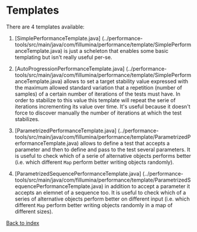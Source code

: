 # Templates

There are 4 templates available:

1) [SimplePerformanceTemplate.java]
    (../performance-tools/src/main/java/com/fillumina/performance/template/SimplePerformanceTemplate.java)
    is just a scheleton that enables some basic templating but isn't really
    useful per-se.

2) [AutoProgressionPerformanceTemplate.java]
    (../performance-tools/src/main/java/com/fillumina/performance/template/SimplePerformanceTemplate.java)
    allows to set a target stability value expressed with the maximum allowed
    standard variation that a repetition (number of samples) of a certain number
    of iterations of the tests must have. In order to stabilize to this value this
    template will repeat the serie of iterations incrementing its value over time.
    It's useful because it doesn't force to discover manually the number of
    iterations at which the test stabilizes.

3) [ParametrizedPerformanceTemplate.java]
    (../performance-tools/src/main/java/com/fillumina/performance/template/ParametrizedPerformanceTemplate.java)
    allows to define a test that accepts a parameter and then to define and pass to
    the test several parameters. It is useful to check which of a serie of
    alternative objects performs better (i.e. which different `Map` perform
    better writing objects randomly).

4) [ParametrizedSequencePerformanceTemplate.java]
    (../performance-tools/src/main/java/com/fillumina/performance/template/ParametrizedSequencePerformanceTemplate.java)
    in addition to accept a parameter it accepts an elemnet of a sequence too. It
    is useful to check which of a series of alternative objects perform better on
    different input (i.e. which different `Map` perform better writing objects
    randomly in a map of different sizes).

[Back to index](documentation_index.md)